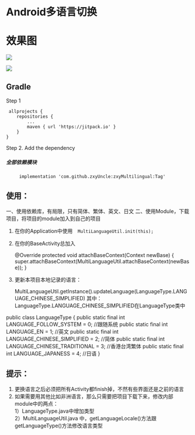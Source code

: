 # Android多语言切换

# 效果图

[![](https://raw.githubusercontent.com/zxyUncle/zxyMultilingual/master/app/mul.gif)](https://raw.githubusercontent.com/zxyUncle/zxyMultilingual/master/app/mul.gif)

[![](https://jitpack.io/v/zxyUncle/zxyMultilingual.svg)](https://jitpack.io/#zxyUncle/zxyMultilingual)


Gradle
-----
Step 1


     allprojects {
		repositories {
			...
			maven { url 'https://jitpack.io' }
		}
	}

Step 2. Add the dependency
##### 全部依赖模块

         implementation 'com.github.zxyUncle:zxyMultilingual:Tag'





## 使用：
一、使用依赖库，有局限，只有简体、繁体、英文、日文
二、使用Module，下载项目，将项目的module加入到自己的项目
 1. 在你的Application中使用`  MultiLanguageUtil.init(this);`
 2. 在你的BaseActivity总加入

     @Override
    protected void attachBaseContext(Context newBase) {
        super.attachBaseContext(MultiLanguageUtil.attachBaseContext(newBase));
    }
 3. 更新本项目本地记录的语言：

    MultiLanguageUtil.getInstance().updateLanguage(LanguageType.LANGUAGE_CHINESE_SIMPLIFIED)
其中：LanguageType.LANGUAGE_CHINESE_SIMPLIFIED在LanguageType类中


public class LanguageType {
    public static final int LANGUAGE_FOLLOW_SYSTEM = 0; //跟随系统
    public static final int LANGUAGE_EN = 1;    //英文
    public static final int LANGUAGE_CHINESE_SIMPLIFIED = 2; //简体
    public static final int LANGUAGE_CHINESE_TRADITIONAL = 3;  //香港台湾繁体
    public static final int LANGUAGE_JAPANESS = 4;  //日语
}






## 提示：

 1. 更换语言之后必须把所有Activity都finish掉，不然有些界面还是之前的语言
 2. 如果需要用其他比如非洲语言，那么只需要把项目下载下来，修改内部module中的两点：       
 1）LanguageType.java中增加类型      
 2）MultiLanguageUtil.java 中，getLanguageLocale()方法跟getLanguageType()方法修改语言类型